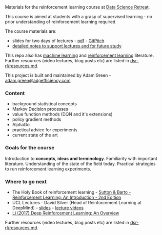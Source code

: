 Materials for the reinforcement learning course at [Data Science Retreat](https://www.datascienceretreat.com/).

This course is aimed at students with a grasp of supervised learning - no prior understanding of reinforcement learning required.

The course materials are:

- slides for two days of lectures - [pdf](https://github.com/ADGEfficiency/dsr_rl/blob/master/slides.pdf) - [GitPitch](https://gitpitch.com/adgefficiency/DSR_RL/master)
- [detailed notes to support lectures and for future study](https://github.com/ADGEfficiency/dsr_rl/blob/master/notes/)

This repo also has [machine learning](https://github.com/ADGEfficiency/dsr_rl/tree/master/literature/general_machine_learning) and [reinforcement learning](https://github.com/ADGEfficiency/dsr_rl/tree/master/literature/reinforcement_learning) literature.  Further resources (video lectures, blog posts etc) are listed in [dsr-rl/resources.md](https://github.com/ADGEfficiency/dsr-rl/blob/master/readme.md).

This project is built and maintained by Adam Green - [adam.green@adgefficiency.com](adam.green@adgefficiency.com).

### Content

- background statistical concepts
- Markov Decision processes
- value function methods (DQN and it's extensions)
- policy gradient methods
- AlphaGo
- practical advice for experiments
- current state of the art

### Goals for the course

Introduction to **concepts, ideas and terminology**.  Familiarity with important literature.  Understanding of the state of the field today.  Practical strategies to run reinforcement learning experiments.

### Where to go next

- The Holy Book of reinforcement learning - [Sutton & Barto - Reinforcement Learning: An Introduction - 2nd Edition](http://people.inf.elte.hu/lorincz/Files/RL_2006/SuttonBook.pdf)
- UCL Lectures - David Silver (Head of Reinforcement Learning at DeepMind) - [slides](https://github.com/ADGEfficiency/dsr_rl/tree/master/literature/silver_lectures) - [lecture videos](https://www.youtube.com/watch?v=2pWv7GOvuf0)
- [Li (2017) Deep Reinforcement Learning: An Overview](https://arxiv.org/pdf/1701.07274.pdf)

Further resources (video lectures, blog posts etc) are listed in [dsr-rl/resources.md](https://github.com/ADGEfficiency/dsr-rl/blob/master/readme.md).

